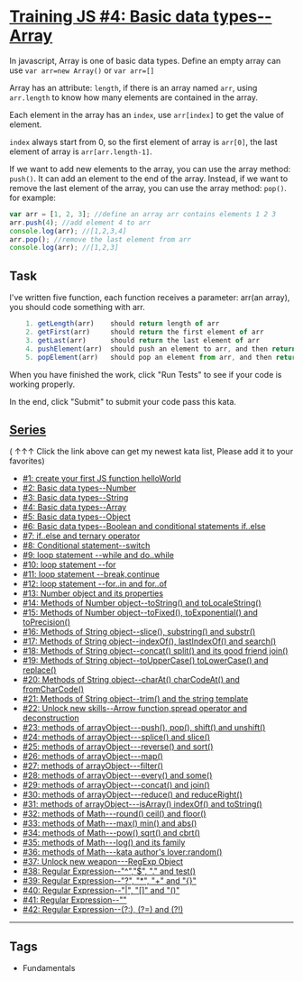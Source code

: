 # [Training JS #4: Basic data types--Array](https://www.codewars.com/kata/571effabb625ed9b0600107a)

In javascript, Array is one of basic data types. Define an empty array can use `var arr=new Array()` or `var arr=[]`

Array has an attribute: `length`, if there is an array named `arr`, using `arr.length` to know how many elements are contained in the array.

Each element in the array has an `index`, use `arr[index]` to get the value of element.

`index` always start from 0, so the first element of array is `arr[0]`, the last element of array is `arr[arr.length-1]`.

If we want to add new elements to the array, you can use the array method: `push()`. It can add an element to the end of the array. Instead, if we want to remove the last element of the array, you can use the array method: `pop()`. for example:

```javascript
var arr = [1, 2, 3]; //define an array arr contains elements 1 2 3
arr.push(4); //add element 4 to arr
console.log(arr); //[1,2,3,4]
arr.pop(); //remove the last element from arr
console.log(arr); //[1,2,3]
```

## Task

I've written five function, each function receives a parameter: arr(an array), you should code something with arr.

```javascript
    1. getLength(arr)    should return length of arr
    2. getFirst(arr)     should return the first element of arr
    3. getLast(arr)      should return the last element of arr
    4. pushElement(arr)  should push an element to arr, and then return arr
    5. popElement(arr)   should pop an element from arr, and then return arr
```

When you have finished the work, click "Run Tests" to see if your code is working properly.

In the end, click "Submit" to submit your code pass this kata.

## [Series](http://github.com/myjinxin2015/Katas-list-of-Training-JS-series)

( ↑↑↑ Click the link above can get my newest kata list, Please add it to your favorites)

- [#1: create your first JS function helloWorld](http://www.codewars.com/kata/571ec274b1c8d4a61c0000c8)
- [#2: Basic data types--Number](http://www.codewars.com/kata/571edd157e8954bab500032d)
- [#3: Basic data types--String](http://www.codewars.com/kata/571edea4b625edcb51000d8e)
- [#4: Basic data types--Array](http://www.codewars.com/kata/571effabb625ed9b0600107a)
- [#5: Basic data types--Object](http://www.codewars.com/kata/571f1eb77e8954a812000837)
- [#6: Basic data types--Boolean and conditional statements if..else](http://www.codewars.com/kata/571f832f07363d295d001ba8)
- [#7: if..else and ternary operator](http://www.codewars.com/kata/57202aefe8d6c514300001fd)
- [#8: Conditional statement--switch](http://www.codewars.com/kata/572059afc2f4612825000d8a)
- [#9: loop statement --while and do..while](http://www.codewars.com/kata/57216d4bcdd71175d6000560)
- [#10: loop statement --for](http://www.codewars.com/kata/5721a78c283129e416000999)
- [#11: loop statement --break,continue](http://www.codewars.com/kata/5721c189cdd71194c1000b9b)
- [#12: loop statement --for..in and for..of](http://www.codewars.com/kata/5722b3f0bd5583cf44001000)
- [#13: Number object and its properties](http://www.codewars.com/kata/5722fd3ab7162a3a4500031f)
- [#14: Methods of Number object--toString() and toLocaleString()](http://www.codewars.com/kata/57238ceaef9008adc7000603)
- [#15: Methods of Number object--toFixed(), toExponential() and toPrecision()](http://www.codewars.com/kata/57256064856584bc47000611)
- [#16: Methods of String object--slice(), substring() and substr()](http://www.codewars.com/kata/57274562c8dcebe77e001012)
- [#17: Methods of String object--indexOf(), lastIndexOf() and search()](http://www.codewars.com/kata/57277a31e5e51450a4000010)
- [#18: Methods of String object--concat() split() and its good friend join()](http://www.codewars.com/kata/57280481e8118511f7000ffa)
- [#19: Methods of String object--toUpperCase() toLowerCase() and replace()](http://www.codewars.com/kata/5728203b7fc662a4c4000ef3)
- [#20: Methods of String object--charAt() charCodeAt() and fromCharCode()](http://www.codewars.com/kata/57284d23e81185ae6200162a)
- [#21: Methods of String object--trim() and the string template](http://www.codewars.com/kata/5729b103dd8bac11a900119e)
- [#22: Unlock new skills--Arrow function,spread operator and deconstruction](http://www.codewars.com/kata/572ab0cfa3af384df7000ff8)
- [#23: methods of arrayObject---push(), pop(), shift() and unshift()](http://www.codewars.com/kata/572af273a3af3836660014a1)
- [#24: methods of arrayObject---splice() and slice()](http://www.codewars.com/kata/572cb264362806af46000793)
- [#25: methods of arrayObject---reverse() and sort()](http://www.codewars.com/kata/572df796914b5ba27c000c90)
- [#26: methods of arrayObject---map()](http://www.codewars.com/kata/572fdeb4380bb703fc00002c)
- [#27: methods of arrayObject---filter()](http://www.codewars.com/kata/573023c81add650b84000429)
- [#28: methods of arrayObject---every() and some()](http://www.codewars.com/kata/57308546bd9f0987c2000d07)
- [#29: methods of arrayObject---concat() and join()](http://www.codewars.com/kata/5731861d05d14d6f50000626)
- [#30: methods of arrayObject---reduce() and reduceRight()](http://www.codewars.com/kata/573156709a231dcec9000ee8)
- [#31: methods of arrayObject---isArray() indexOf() and toString()](http://www.codewars.com/kata/5732b0351eb838d03300101d)
- [#32: methods of Math---round() ceil() and floor()](http://www.codewars.com/kata/5732d3c9791aafb0e4001236)
- [#33: methods of Math---max() min() and abs()](http://www.codewars.com/kata/5733d6c2d780e20173000baa)
- [#34: methods of Math---pow() sqrt() and cbrt()](http://www.codewars.com/kata/5733f948d780e27df6000e33)
- [#35: methods of Math---log() and its family](http://www.codewars.com/kata/57353de879ccaeb9f8000564)
- [#36: methods of Math---kata author's lover:random()](http://www.codewars.com/kata/5735956413c2054a680009ec)
- [#37: Unlock new weapon---RegExp Object](http://www.codewars.com/kata/5735e39313c205fe39001173)
- [#38: Regular Expression--"^","$", "." and test()](http://www.codewars.com/kata/573975d3ac3eec695b0013e0)
- [#39: Regular Expression--"?", "\*", "+" and "{}"](http://www.codewars.com/kata/573bca07dffc1aa693000139)
- [#40: Regular Expression--"|", "[]" and "()"](http://www.codewars.com/kata/573d11c48b97c0ad970002d4)
- [#41: Regular Expression--"\"](http://www.codewars.com/kata/573e6831e3201f6a9b000971)
- [#42: Regular Expression--(?:), (?=) and (?!)](http://www.codewars.com/kata/573fb9223f9793e485000453)

---

## Tags

- Fundamentals
